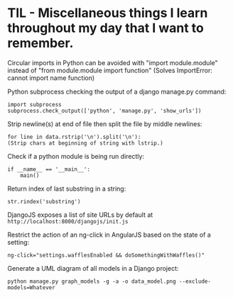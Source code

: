 # TIL - Miscellaneous things I learn throughout my day that I want to remember.

Circular imports in Python can be avoided with "import module.module" instead of "from module.module import function"
(Solves ImportError: cannot import name function)

Python subprocess checking the output of a django manage.py command:
```
import subprocess
subprocess.check_output(['python', 'manage.py', 'show_urls'])
```


Strip newline(s) at end of file then split the file by middle newlines:
```
for line in data.rstrip('\n').split('\n'):
(Strip chars at beginning of string with lstrip.)
```

Check if a python module is being run directly:
```
if __name__ == '__main__':
    main()
```

Return index of last substring in a string:
```
str.rindex('substring')
```

DjangoJS exposes a list of site URLs by default at `http://localhost:8000/djangojs/init.js`

Restrict the action of an ng-click in AngularJS based on the state of a setting:
```
ng-click="settings.wafflesEnabled && doSomethingWithWaffles()"
```

Generate a UML diagram of all models in a Django project:
```
python manage.py graph_models -g -a -o data_model.png --exclude-models=Whatever
```
